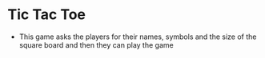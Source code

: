 # Tic Tac Toe

- This game asks the players for their names, symbols and the size of the square board and then they can play the game

